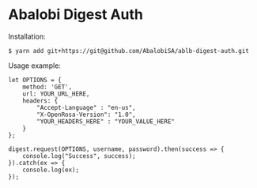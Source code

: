 # Abalobi Digest Auth

Installation:

    $ yarn add git+https://git@github.com/AbalobiSA/ablb-digest-auth.git

Usage example:

```
let OPTIONS = {
    method: 'GET',
    url: YOUR_URL_HERE,
    headers: {
        "Accept-Language" : "en-us",
        "X-OpenRosa-Version": "1.0",
        "YOUR_HEADERS_HERE" : "YOUR_VALUE_HERE"
    }
};

digest.request(OPTIONS, username, password).then(success => {
    console.log("Success", success);
}).catch(ex => {
    console.log(ex);
});
```

